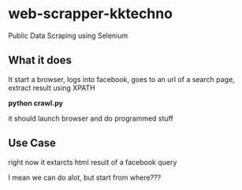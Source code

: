 # web-scrapper-kktechno
Public Data Scraping using Selenium

## What it does
It start a browser, logs into facebook, goes to an url of a search page, extract result using XPATH

**python crawl.py**


it should launch browser and do programmed stuff

## Use Case
right now it extarcts html result of a facebook query

I mean we can do alot, but start from where???
